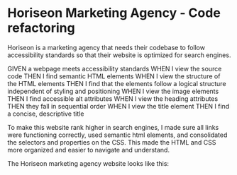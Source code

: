 # Horiseon Marketing Agency - Code refactoring

Horiseon is a marketing agency that needs their codebase to follow accessibility standards so that their website is optimized for search engines.

GIVEN a webpage meets accessibility standards WHEN I view the source code THEN I find semantic HTML elements WHEN I view the structure of the HTML elements THEN I find that the elements follow a logical structure independent of styling and positioning WHEN I view the image elements THEN I find accessible alt attributes WHEN I view the heading attributes THEN they fall in sequential order WHEN I view the title element THEN I find a concise, descriptive title

To make this website rank higher in search engines, I made sure all links were functioning correctly, used semantic html elements, and consolidated the selectors and properties on the CSS. This made the HTML and CSS more organized and easier to navigate and understand.

The Horiseon marketing agency website looks like this:
